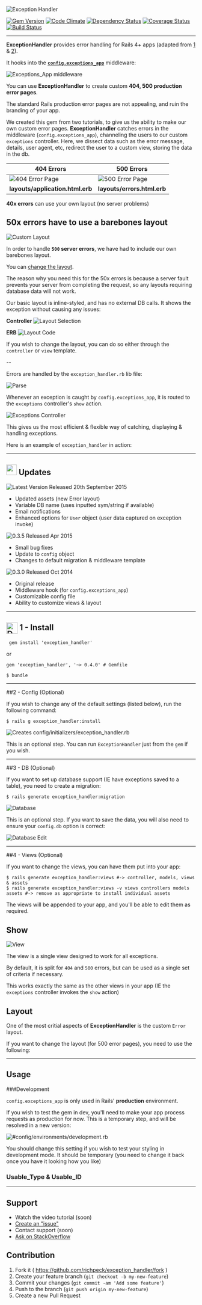 ![Exception Handler](/readme/title.png "Exception Handler Logo")

[![Gem Version](https://badge.fury.io/rb/exception_handler.svg)](http://badge.fury.io/rb/exception_handler)
[![Code Climate](https://codeclimate.com/github/richpeck/exception_handler.png)](https://codeclimate.com/github/richpeck/exception_handler)
[![Dependency Status](https://gemnasium.com/richpeck/exception_handler.svg)](https://gemnasium.com/richpeck/exception_handler)
[![Coverage Status](https://coveralls.io/repos/richpeck/exception_handler/badge.png)](https://coveralls.io/r/richpeck/exception_handler)
[![Build Status](https://travis-ci.org/richpeck/exception_handler.svg?branch=master)](https://travis-ci.org/richpeck/exception_handler)


----------


**ExceptionHandler** provides error handling for Rails 4+ apps (adapted from [1](https://gist.github.com/wojtha/8433843) & [2](http://www.sharagoz.com/posts/1-rolling-your-own-exception-handler-in-rails-3)).

It hooks into the **[`config.exceptions_app`](http://guides.rubyonrails.org/configuring.html#rails-general-configuration)** middleware:

![Exceptions_App middleware](/readme/exceptions_app.png)

You can use **ExceptionHandler** to create custom **404, 500 production error pages**.

The standard Rails production error pages are not appealing, and ruin the branding of your app.

We created this gem from two tutorials, to give us the ability to make our own custom error pages. **ExceptionHandler** catches errors in the middleware (`config.exceptions_app`), channeling the users to our custom `exceptions` controller. Here, we dissect data such as the error message, details, user agent, etc, redirect the user to a custom view, storing the data in the db.

**404 Errors** | **500 Errors**
--- | ---
![404 Error Page](/readme/400.jpg "404 Error Page (Uses Application Layout)") | ![500 Error Page](/readme/500.jpg "500 Error Page (Uses Error Layout)") 
**layouts/application.html.erb** | **layouts/errors.html.erb** 

**40x errors** can use your own layout (no server problems)

**50x errors** have to use a barebones layout
--

![Custom Layout](/readme/layout.jpg "Custom Layout for 50x Errors")

In order to handle **`500` server errors**, we have had to include our own barebones layout. 

You can [change the layout](#views-optional). 

The reason why you need this for the 50x errors is because a server fault prevents your server from completing the request, so any layouts requiring database data will not work. 

Our basic layout is inline-styled, and has no external DB calls. It shows the exception without causing any issues:

**Controller**
![Layout Selection](/readme/layout_info.jpg "Layout Selection")

**ERB**
![Layout Code](/readme/layout_code.jpg "Layout Code")

If you wish to change the layout, you can do so either through the `controller` or `view` template.

--

Errors are handled by the `exception_handler.rb` lib file:

![Parse](/readme/parser.jpg "Parser")

Whenever an exception is caught by `config.exceptions_app`, it is routed to the `exceptions` controller's `show` action.

![Exceptions Controller](/readme/exception_controller.jpg "Exceptions Controller")

This gives us the most efficient & flexible way of catching, displaying & handling exceptions. 

Here is an example of `exception_handler` in action:



----------

## <img src="/readme/icons/upgrade.png" width="28" /> Updates

![Latest Version Released 20th September 2015](/readme/versions/0.4.0.jpg "Version 0.4.0")

 - Updated assets (new Error layout)
 - Variable DB name (uses inputted sym/string if available)
 - Email notifications
 - Enhanced options for `User` object (user data captured on exception invoke)

![0.3.5 Released Apr 2015](/readme/versions/0.3.5.jpg "Version 0.3.5")

 - Small bug fixes
 - Update to `config` object
 - Changes to default migration & middleware template

![0.3.0 Released Oct 2014](/readme/versions/0.3.0.jpg "Version 0.3.0")

 - Original release
 - Middleware hook (for `config.exceptions_app`)
 - Customizable config file
 - Ability to customize views & layout

----------

## [<img src="https://rubygems.org/favicon.ico" height="30" valign="middle"  title="Download from RubyGems" target="_new" />](https://rubygems.org/gems/exception_handler/versions/0.4.0) 1 - Install

     gem install 'exception_handler'
 
or 

    gem 'exception_handler', '~> 0.4.0' # Gemfile

    $ bundle

----------

##2 - Config (Optional)

If you wish to change any of the default settings (listed below), run the following command:

    $ rails g exception_handler:install

![Creates config/initializers/exception_handler.rb](/readme/config.jpg)

This is an optional step. You can run `ExceptionHandler` just from the `gem` if you wish.

----------

##3 - DB (Optional)

If you want to set up database support (IE have exceptions saved to a table), you need to create a migration:

    $ rails generate exception_handler:migration

![Database](/readme/db.jpg "Database")

This is an optional step. If you want to save the data, you will also need to ensure your `config.db` option is correct:

![Database Edit](/readme/db_edit.jpg "Database Edit")

----------

##4 - Views (Optional)

If you want to change the views, you can have them put into your app:

    $ rails generate exception_handler:views #-> controller, models, views & assets
	$ rails generate exception_handler:views -v views controllers models assets #-> remove as appropriate to install individual assets

The views will be appended to your app, and you'll be able to edit them as required.

**Show**
--

![View](/readme/view.jpg "View")

The view is a single view designed to work for all exceptions.

By default, it is split for `404` and `500` errors, but can be used as a single set of criteria if necessary.

This works exactly the same as the other views in your app (IE the `exceptions` controller invokes the `show` action)


**Layout**
--

One of the most critial aspects of **ExceptionHandler** is the custom `Error` layout.

If you want to change the layout (for 500 error pages), you need to use the following:



----------

## Usage

###Development

`config.exceptions_app` is only used in Rails' **production** environment.

If you wish to test the gem in dev, you'll need to make your app process requests as production for now. This is a temporary step, and will be resolved in a new version:

![#config/environments/development.rb](/readme/dev.jpg "Developer Testing")

You should change this setting if you wish to test your styling in development mode. It should be temporary (you need to change it back once you have it looking how you like)

### Usable_Type & Usable_ID

----------

## Support

 - Watch the video tutorial (soon)
 - [Create an "issue"](https://github.com/richpeck/exception_handler/issues) 
 - Contact support (soon)
 - [Ask on StackOverflow](http://stackoverflow.com/questions/ask?tags=exception_handler&ruby_on_rails) 

## Contribution

1. Fork it ( https://github.com/richpeck/exception_handler/fork )
2. Create your feature branch (`git checkout -b my-new-feature`)
3. Commit your changes (`git commit -am 'Add some feature'`)
4. Push to the branch (`git push origin my-new-feature`)
5. Create a new Pull Request